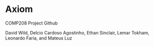 # Axiom

COMP208 Project Github


David Wild, Delcio Cardoso Agostinho, Ethan Sinclair,  Lemar Tokham, Leonardo Faria, and Mateus Luz
